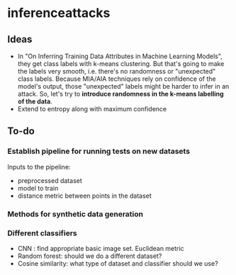 # inferenceattacks

## Ideas
- In "On Inferring Training Data Attributes in Machine Learning Models", they get class labels with k-means clustering. But that's going to make the labels very smooth, i.e. there's no randomness or "unexpected" class labels. Because MIA/AIA techniques rely on confidence of the model's output, those "unexpected" labels might be harder to infer in an attack. So, let's try to **introduce randomness in the k-means labelling of the data**.
- Extend to entropy along with maximum confidence

## To-do
### Establish pipeline for running tests on new datasets
Inputs to the pipeline:
- preprocessed dataset
- model to train
- distance metric between points in the dataset

### Methods for synthetic data generation

### Different classifiers
- CNN : find appropriate basic image set. Euclidean metric
- Random forest: should we do a different dataset?
- Cosine similarity: what type of dataset and classifier should we use?
